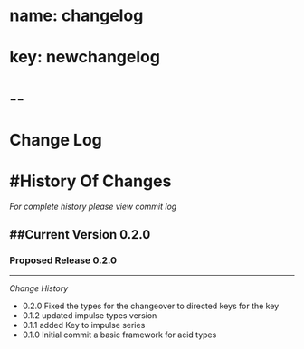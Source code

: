 # name: changelog
# key: newchangelog
# -- 

Change Log
==================


#History Of Changes
=================

*For complete history please view commit log*

##Current Version  0.2.0
--------------------------	


### Proposed Release 0.2.0
----------------------------



*Change History* 
+ 0.2.0
  Fixed the types for the changeover to directed keys for the key
+ 0.1.2
  updated impulse types version
+ 0.1.1
  added Key to impulse series
+ 0.1.0
  Initial commit
  a basic framework for acid types
